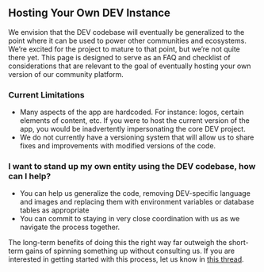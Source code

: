 ## Hosting Your Own DEV Instance

We envision that the DEV codebase will eventually be generalized to the point where it can be used to power other communities and ecosystems.  We’re excited for the project to mature to that point, but we’re not quite there yet.  This page is designed to serve as an FAQ and checklist of considerations that are relevant to the goal of eventually hosting your own version of our community platform.

### Current Limitations

- Many aspects of the app are hardcoded.  For instance: logos, certain elements of content, etc.  If you were to host the current version of the app, you would be inadvertently impersonating the core DEV project.
- We do not currently have a versioning system that will allow us to share fixes and improvements with modified versions of the code.

### I want to stand up my own entity using the DEV codebase, how can I help?

- You can help us generalize the code, removing DEV-specific language and images and replacing them with environment variables or database tables as appropriate
- You can commit to staying in very close coordination with us as we navigate the process together.

The long-term benefits of doing this the right way far outweigh the short-term gains of spinning something up without consulting us. If you are interested in getting started with this process, let us know in [this thread](https://dev.to/ben/so-you-want-to-stand-up-your-own-instance-of-dev-help-thread-1elo).